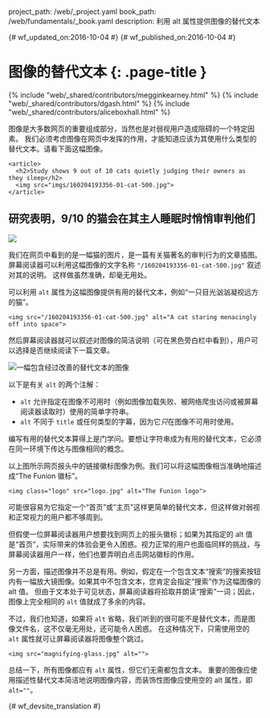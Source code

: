 project_path: /web/_project.yaml
book_path: /web/fundamentals/_book.yaml
description: 利用 alt 属性提供图像的替代文本


{# wf_updated_on:2016-10-04 #}
{# wf_published_on:2016-10-04 #}

# 图像的替代文本 {: .page-title }

{% include "web/_shared/contributors/megginkearney.html" %}
{% include "web/_shared/contributors/dgash.html" %}
{% include "web/_shared/contributors/aliceboxhall.html" %}



图像是大多数网页的重要组成部分，当然也是对弱视用户造成阻碍的一个特定因素。
我们必须考虑图像在网页中发挥的作用，才能知道应该为其使用什么类型的替代文本。请看下面这幅图像。



    <article>
      <h2>Study shows 9 out of 10 cats quietly judging their owners as they sleep</h2>
      <img src="imgs/160204193356-01-cat-500.jpg">
    </article>

<article>
  <h2>研究表明，9/10 的猫会在其主人睡眠时悄悄审判他们</h2>
  <img src="imgs/160204193356-01-cat-500.jpg">
</article>

我们在网页中看到的是一幅猫的图片，是一篇有关猫著名的审判行为的文章插图。
屏幕阅读器可以利用这幅图像的文字名称 `"/160204193356-01-cat-500.jpg"` 叙述对其的说明。
这样做虽然准确，却毫无用处。


可以利用 `alt` 属性为这幅图像提供有用的替代文本，例如“一只目光汹汹凝视远方的猫”。


    <img src="/160204193356-01-cat-500.jpg" alt="A cat staring menacingly off into space">

然后屏幕阅读器就可以叙述对图像的简洁说明（可在黑色旁白栏中看到），用户可以选择是否继续阅读下一篇文章。



![一幅包含经过改善的替代文本的图像](imgs/funioncat2.png)

以下是有关 `alt` 的两个注解：

 - `alt` 允许指定在图像不可用时（例如图像加载失败、被网络爬虫访问或被屏幕阅读器读取时）使用的简单字符串。
 - `alt` 不同于 `title` 或任何类型的字幕，因为它*只*在图像不可用时使用。


编写有用的替代文本算得上是门学问。要想让字符串成为有用的替代文本，它必须在同一环境下传达与图像相同的概念。



以上图所示网页报头中的链接徽标图像为例。我们可以将这幅图像相当准确地描述成“The Funion 徽标”。


    <img class="logo" src="logo.jpg" alt="The Funion logo">

可能很容易为它指定一个“首页”或“主页”这样更简单的替代文本，但这样做对弱视和正常视力的用户都不够周到。


但假使一位屏幕阅读器用户想要找到网页上的报头徽标；如果为其指定的 alt 值是“首页”，实际带来的体验会更令人困惑。视力正常的用户也面临同样的挑战，与屏幕阅读器用户一样，他们也要弄明白点击网站徽标的作用。


另一方面，描述图像并不总是有用。例如，假定在一个包含文本“搜索”的搜索按钮内有一幅放大镜图像。如果其中不包含文本，您肯定会指定“搜索”作为这幅图像的 alt 值。
但由于文本处于可见状态，屏幕阅读器将拾取并朗读“搜索”一词；因此，图像上完全相同的 `alt` 值就成了多余的内容。



不过，我们也知道，如果将 `alt` 省略，我们听到的很可能不是替代文本，而是图像文件名，这不仅毫无用处，还可能令人困惑。
在这种情况下，只需使用空的 `alt` 属性就可让屏幕阅读器将图像整个跳过。



    <img src="magnifying-glass.jpg" alt="">

总结一下，所有图像都应有 `alt` 属性，但它们无需都包含文本。
重要的图像应使用描述性替代文本简洁地说明图像内容，而装饰性图像应使用空的 alt 属性，即 `alt=""`。




{# wf_devsite_translation #}
